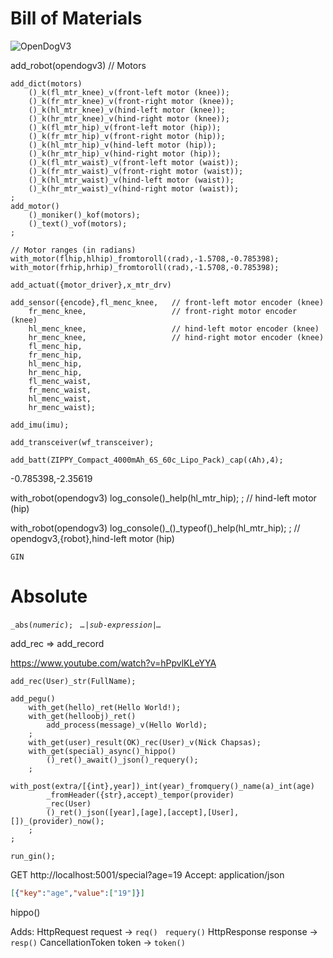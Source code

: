 # Bill of Materials

![OpenDogV3](https://hackaday.com/wp-content/uploads/2021/11/Snap-2021-11-30-at-22.16.15-featured.png?w=800)

add_robot(opendogv3)
    // Motors

    add_dict(motors)
        ()_k(fl_mtr_knee)_v(front-left motor (knee));
        ()_k(fr_mtr_knee)_v(front-right motor (knee));
        ()_k(hl_mtr_knee)_v(hind-left motor (knee));
        ()_k(hr_mtr_knee)_v(hind-right motor (knee));
        ()_k(fl_mtr_hip)_v(front-left motor (hip));
        ()_k(fr_mtr_hip)_v(front-right motor (hip));
        ()_k(hl_mtr_hip)_v(hind-left motor (hip));
        ()_k(hr_mtr_hip)_v(hind-right motor (hip));
        ()_k(fl_mtr_waist)_v(front-left motor (waist));
        ()_k(fr_mtr_waist)_v(front-right motor (waist));
        ()_k(hl_mtr_waist)_v(hind-left motor (waist));
        ()_k(hr_mtr_waist)_v(hind-right motor (waist));
    ;
    add_motor()
        ()_moniker()_kof(motors);
        ()_text()_vof(motors);
    ;

    // Motor ranges (in radians)
    with_motor(flhip,hlhip)_fromtoroll(❬rad❭,-1.5708,-0.785398);
    with_motor(frhip,hrhip)_fromtoroll(❬rad❭,-1.5708,-0.785398);
    
    add_actuat({motor_driver},x_mtr_drv)

    add_sensor({encode},fl_menc_knee,   // front-left motor encoder (knee)
        fr_menc_knee,                   // front-right motor encoder (knee)
        hl_menc_knee,                   // hind-left motor encoder (knee)
        hr_menc_knee,                   // hind-right motor encoder (knee)
        fl_menc_hip,
        fr_menc_hip,
        hl_menc_hip,
        hr_menc_hip,
        fl_menc_waist,
        fr_menc_waist,
        hl_menc_waist,
        hr_menc_waist);

    add_imu(imu);

    add_transceiver(wf_transceiver);

    add_batt(ZIPPY_Compact_4000mAh_6S_60c_Lipo_Pack)_cap(❬Ah❭,4);


-0.785398,-2.35619




with_robot(opendogv3)
    log_console()_help(hl_mtr_hip);
;
// hind-left motor (hip)

with_robot(opendogv3)
    log_console()_()_typeof()_help(hl_mtr_hip);
;
// opendogv3,{robot},hind-left motor (hip)


    GIN

# Absolute

`_abs(`*`numeric`*`);` &nbsp; *`…`*`|`*`sub-expression`*`|`*`…`*



add_rec => add_record

https://www.youtube.com/watch?v=hPpvlKLeYYA

    add_rec(User)_str(FullName);

    add_pegu()
        with_get(hello)_ret(Hello World!);
        with_get(helloobj)_ret()
            add_process(message)_v(Hello World);
        ;
        with_get(user)_result(OK)_rec(User)_v(Nick Chapsas);
        with_get(special)_async()_hippo()
            ()_ret()_await()_json()_requery();
        ;
        with_post(extra/[{int},year])_int(year)_fromquery()_name(a)_int(age)
            _fromHeader({str},accept)_tempor(provider)
            _rec(User)
            ()_ret()_json([year],[age],[accept],[User],[])_(provider)_now();
        ;
    ;

    run_gin();

GET http://localhost:5001/special?age=19
Accept: application/json

```json
[{"key":"age","value":["19"]}]
```



hippo()

Adds:
    HttpRequest request             -> `req()` &nbsp; `requery()`
    HttpResponse response           -> `resp()`
    CancellationToken token         -> `token()`


